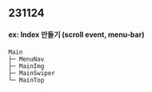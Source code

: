 ## 231124

#### ex: Index 만들기 (scroll event, menu-bar)

```
Main
├─ MenuNav
├─ MainImg
├─ MainSwiper
└─ MainTop
```
